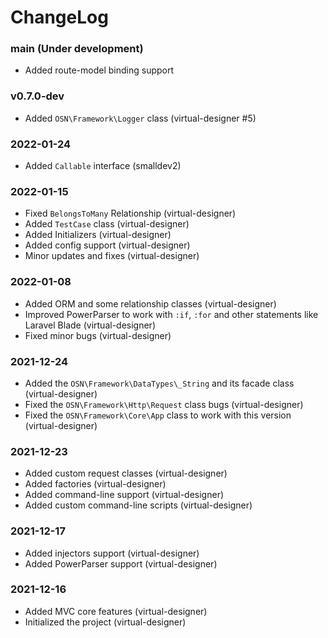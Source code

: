 # ChangeLog

### main (Under development)
+ Added route-model binding support 

### v0.7.0-dev
- Added `OSN\Framework\Logger` class (virtual-designer #5)

### 2022-01-24
- Added `Callable` interface (smalldev2)
 
### 2022-01-15
- Fixed `BelongsToMany` Relationship (virtual-designer)
- Added `TestCase` class (virtual-designer)
- Added Initializers (virtual-designer)
- Added config support (virtual-designer)
- Minor updates and fixes (virtual-designer)

### 2022-01-08
- Added ORM and some relationship classes (virtual-designer)
- Improved PowerParser to work with `:if`, `:for` and other statements like Laravel Blade (virtual-designer)
- Fixed minor bugs (virtual-designer)

### 2021-12-24
- Added the `OSN\Framework\DataTypes\_String` and its facade class (virtual-designer)
- Fixed the `OSN\Framework\Http\Request` class bugs (virtual-designer)
- Fixed the `OSN\Framework\Core\App` class to work with this version (virtual-designer)

### 2021-12-23
- Added custom request classes (virtual-designer)
- Added factories (virtual-designer)
- Added command-line support (virtual-designer)
- Added custom command-line scripts (virtual-designer)

### 2021-12-17
- Added injectors support (virtual-designer)
- Added PowerParser support (virtual-designer)

### 2021-12-16
- Added MVC core features (virtual-designer)
- Initialized the project (virtual-designer)
